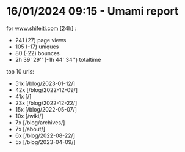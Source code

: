 # 16/01/2024 09:15 - Umami report
for www.shifeiti.com [24h] :

 - 241 (27) page views
 - 105 (-17) uniques
 - 80 (-22) bounces
 - 2h 39' 29'' (-1h 44' 34'') totaltime


top 10 urls:
 - 51x [/blog/2023-01-12/]
 - 42x [/blog/2022-12-09/]
 - 41x [/]
 - 23x [/blog/2022-12-22/]
 - 15x [/blog/2022-05-07/]
 - 10x [/wiki/]
 - 7x [/blog/archives/]
 - 7x [/about/]
 - 6x [/blog/2022-08-22/]
 - 5x [/blog/2023-04-09/]



